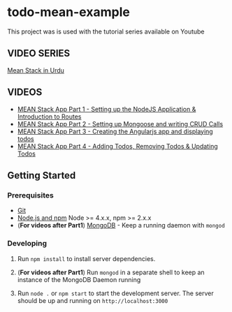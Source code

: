 # todo-mean-example
This project was is used with the tutorial series available on Youtube

## VIDEO SERIES
[Mean Stack in Urdu](https://www.youtube.com/playlist?list=PL2sQdFoGnLIhPZnOyMP3aZL_QisKbulVv)


## VIDEOS

- [MEAN Stack App Part 1 - Setting up the NodeJS Application & Introduction to Routes ](https://youtu.be/_AXXreicQu0)
- [MEAN Stack App Part 2 - Setting up Mongoose and writing CRUD Calls ](https://youtu.be/Ge5UqmvnFsY)
- [MEAN Stack App Part 3 - Creating the Angularjs app and displaying todos ](https://youtu.be/Q2K4eX6i7rE)
- [MEAN Stack App Part 4 - Adding Todos, Removing Todos & Updating Todos ](https://youtu.be/afeMltSnePs)

## Getting Started

### Prerequisites

- [Git](https://git-scm.com/)
- [Node.js and npm](nodejs.org) Node >= 4.x.x, npm >= 2.x.x
- (**For videos after Part1**) [MongoDB](https://www.mongodb.org/) - Keep a running daemon with `mongod`

### Developing

1. Run `npm install` to install server dependencies.

2. (**For videos after Part1**) Run `mongod` in a separate shell to keep an instance of the MongoDB Daemon running

3. Run `node .` or `npm start` to start the development server. The server should be up and running on `http://localhost:3000`
